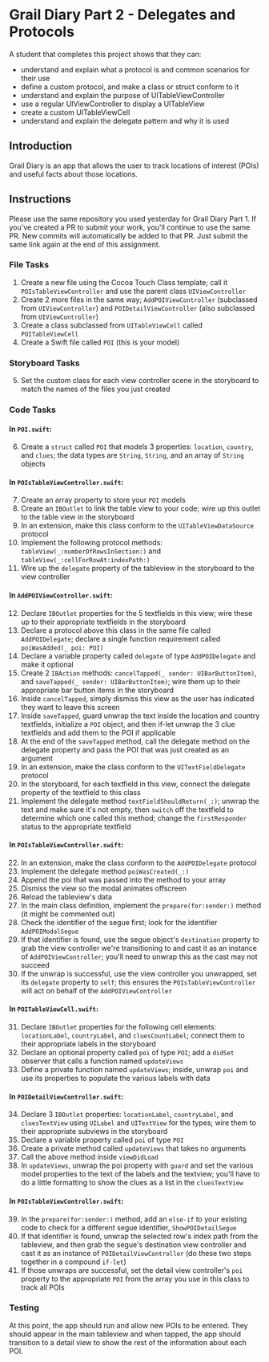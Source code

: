 # Grail Diary Part 2 - Delegates and Protocols

A student that completes this project shows that they can:

- understand and explain what a protocol is and common scenarios for their use
- define a custom protocol, and make a class or struct conform to it
- understand and explain the purpose of UITableViewController
- use a regular UIViewController to display a UITableView
- create a custom UITableViewCell
- understand and explain the delegate pattern and why it is used

## Introduction

Grail Diary is an app that allows the user to track locations of interest (POIs) and useful facts about those locations.

## Instructions

Please use the same repository you used yesterday for Grail Diary Part 1. If you've created a PR to submit your work, you'll continue to use the same PR. New commits will automatically be added to that PR. Just submit the same link again at the end of this assignment.

### File Tasks

1. Create a new file using the Cocoa Touch Class template; call it `POIsTableViewController` and use the parent class `UIViewController`
2. Create 2 more files in the same way; `AddPOIViewController` (subclassed from `UIViewController`) and `POIDetailViewController` (also subclassed from `UIViewController`)
3. Create a class subclassed from `UITableViewCell` called `POITableViewCell`
4. Create a Swift file called `POI` (this is your model)

### Storyboard Tasks

5. Set the custom class for each view controller scene in the storyboard to match the names of the files you just created

### Code Tasks

#### In `POI.swift`:

6. Create a `struct` called `POI` that models 3 properties: `location`, `country`, and `clues`; the data types are `String`, `String`, and an array of `String` objects

#### In `POIsTableViewController.swift`:

7. Create an array property to store your `POI` models
8. Create an `IBOutlet` to link the table view to your code; wire up this outlet to the table view in the storyboard
9. In an extension, make this class conform to the `UITableViewDataSource` protocol
10. Implement the following protocol methods: `tableView(_:numberOfRowsInSection:)` and `tableView(_:cellForRowAt:indexPath:)`
11. Wire up the `delegate` property of the tableview in the storyboard to the view controller

#### In `AddPOIViewController.swift`:

12. Declare `IBOutlet` properties for the 5 textfields in this view; wire these up to their appropriate textfields in the storyboard
13. Declare a protocol above this class in the same file called `AddPOIDelegate`; declare a single function requirement called `poiWasAdded(_ poi: POI)`
14. Declare a variable property called `delegate` of type `AddPOIDelegate` and make it optional
15. Create 2 `IBAction` methods: `cancelTapped(_ sender: UIBarButtonItem)`, and `saveTapped(_ sender: UIBarButtonItem)`; wire them up to their appropriate bar button items in the storyboard
16. Inside `cancelTapped`, simply dismiss this view as the user has indicated they want to leave this screen
17. Inside `saveTapped`, guard unwrap the text inside the location and country textfields, initialize a `POI` object, and then if-let unwrap the 3 clue textfields and add them to the POI if applicable
18. At the end of the `saveTapped` method, call the delegate method on the delegate property and pass the POI that was just created as an argument
19. In an extension, make the class conform to the `UITextFieldDelegate` protocol
20. In the storyboard, for each textfield in this view, connect the delegate property of the textfield to this class
21. Implement the delegate method `textFieldShouldReturn(_:)`; unwrap the text and make sure it's not empty, then `switch` off the textfield to determine which one called this method; change the `firstResponder` status to the appropriate textfield

#### In `POIsTableViewController.swift`:

22. In an extension, make the class conform to the `AddPOIDelegate` protocol
23. Implement the delegate method `poiWasCreated(_:)`
24. Append the poi that was passed into the method to your array
25. Dismiss the view so the modal animates offscreen
26. Reload the tableview's data
27. In the main class definition, implement the `prepare(for:sender:)` method (it might be commented out)
28. Check the identifier of the segue first; look for the identifier `AddPOIModalSegue`
29. If that identifier is found, use the segue object's `destination` property to grab the view controller we're transitioning to and cast it as an instance of `AddPOIViewController`; you'll need to unwrap this as the cast may not succeed
30. If the unwrap is successful, use the view controller you unwrapped, set its `delegate` property to `self`; this ensures the `POIsTableViewController` will act on behalf of the `AddPOIViewController`

#### In `POITableViewCell.swift`:

31. Declare `IBOutlet` properties for the following cell elements: `locationLabel`, `countryLabel`, and `cluesCountLabel`; connect them to their appropriate labels in the storyboard
32. Declare an optional property called `poi` of type `POI`; add a `didSet` observer that calls a function named `updateViews`
33. Define a private function named `updateViews`; inside, unwrap `poi` and use its properties to populate the various labels with data

#### In `POIDetailViewController.swift`:

34. Declare 3 `IBOutlet` properties: `locationLabel`, `countryLabel`, and `cluesTextView` using `UILabel` and `UITextView` for the types; wire them to their appropriate subviews in the storyboard
35. Declare a variable property called `poi` of type `POI`
36. Create a private method called `updateViews` that takes no arguments
37. Call the above method inside `viewDidLoad`
38. In `updateViews`, unwrap the poi property with `guard` and set the various model properties to the text of the labels and the textview; you'll have to do a little formatting to show the clues as a list in the `cluesTextView`

#### In `POIsTableViewController.swift`:

39. In the `prepare(for:sender:)` method, add an `else-if` to your existing code to check for a different segue identifier, `ShowPOIDetailSegue`
40. If that identifier is found, unwrap the selected row's index path from the tableview, and then grab the segue's destination view controller and cast it as an instance of `POIDetailViewController` (do these two steps together in a compound `if-let`)
41. If those unwraps are successful, set the detail view controller's `poi` property to the appropriate `POI` from the array you use in this class to track all POIs

### Testing

At this point, the app should run and allow new POIs to be entered. They should appear in the main tableview and when tapped, the app should transition to a detail view to show the rest of the information about each POI.